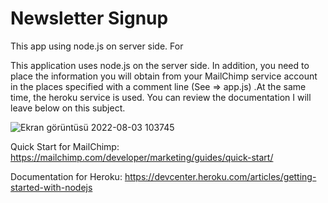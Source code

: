 # Newsletter Signup
This app using node.js on server side. For 


This application uses node.js on the server side. In addition, you need to place the information you will obtain from your MailChimp service account in the places specified with a comment line (See => app.js)
.At the same time, the heroku service is used. You can review the documentation I will leave below on this subject.

![Ekran görüntüsü 2022-08-03 103745](https://user-images.githubusercontent.com/92719913/182551421-9790db53-0dc0-47a7-952b-2b9bffdfe6dd.png)

Quick Start for MailChimp: https://mailchimp.com/developer/marketing/guides/quick-start/


Documentation for Heroku: https://devcenter.heroku.com/articles/getting-started-with-nodejs

